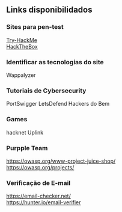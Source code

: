 ## Links disponibilidados

### Sites para pen-test
[Try-HackMe](https://tryhackme.com/)<br>
[HackTheBox](https://www.hackthebox.com/)

### Identificar as tecnologias do site
Wappalyzer

### Tutoriais de Cybersecurity
PortSwigger
LetsDefend
Hackers do Bem

### Games
hacknet
Uplink

### Purpple Team
https://owasp.org/www-project-juice-shop/<br>
https://owasp.org/projects/

### Verificação de E-mail
https://email-checker.net/ <br>
https://hunter.io/email-verifier